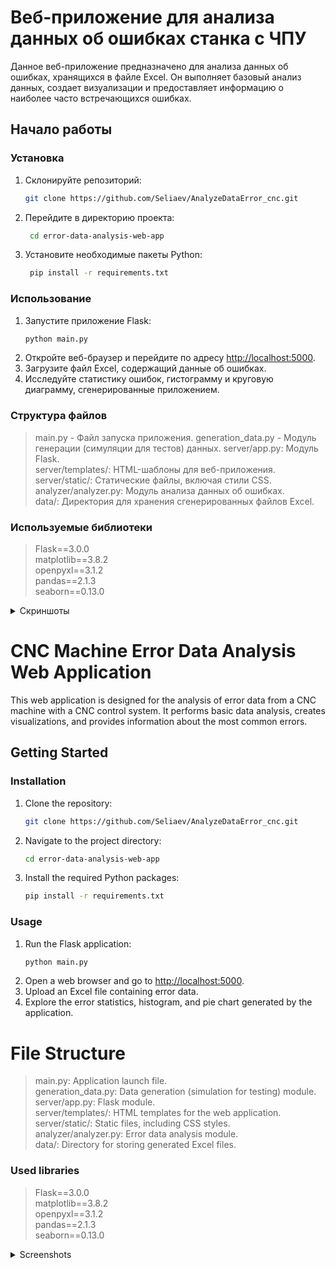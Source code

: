 # Веб-приложение для анализа данных об ошибках станка с ЧПУ

Данное веб-приложение предназначено для анализа данных об ошибках, хранящихся в файле Excel. Он выполняет базовый анализ данных, создает визуализации и предоставляет информацию о наиболее часто встречающихся ошибках.

## Начало работы
### Установка

1. Склонируйте репозиторий:

   ```bash
   git clone https://github.com/Seliaev/AnalyzeDataError_cnc.git
   ```
   
2. Перейдите в директорию проекта:
   ```bash
    cd error-data-analysis-web-app
   ```

2. Установите необходимые пакеты Python:
   ```bash
    pip install -r requirements.txt
   ```
### Использование
1. Запустите приложение Flask:
   ```bash
   python main.py
   ```
2. Откройте веб-браузер и перейдите по адресу [http://localhost:5000](http://localhost:5000).
3. Загрузите файл Excel, содержащий данные об ошибках.
4. Исследуйте статистику ошибок, гистограмму и круговую диаграмму, сгенерированные приложением.
   
### Структура файлов
>main.py - Файл запуска приложения.
>generation_data.py - Модуль генерации (симуляции для тестов) данных.
>server/app.py: Модуль Flask.  
>server/templates/: HTML-шаблоны для веб-приложения.  
>server/static/: Статические файлы, включая стили CSS.  
>analyzer/analyzer.py: Модуль анализа данных об ошибках.  
>data/: Директория для хранения сгенерированных файлов Excel.

### Используемые библиотеки
>﻿Flask==3.0.0  
>matplotlib==3.8.2  
>openpyxl==3.1.2  
>pandas==2.1.3  
>seaborn==0.13.0


<details>
  <summary>Скриншоты</summary>
![Alt text](/example/img.jpg?raw=true)
  
</details>




# CNC Machine Error Data Analysis Web Application

This web application is designed for the analysis of error data from a CNC machine with a CNC control system. It performs basic data analysis, creates visualizations, and provides information about the most common errors.

## Getting Started

### Installation

1. Clone the repository:

   ```bash
   git clone https://github.com/Seliaev/AnalyzeDataError_cnc.git
   ```
2. Navigate to the project directory:
    ```bash
    cd error-data-analysis-web-app
    ```

3. Install the required Python packages:
    ```bash
    pip install -r requirements.txt
    ```
   
### Usage
1. Run the Flask application:
    ```bash
    python main.py
    ```
2. Open a web browser and go to [http://localhost:5000](http://localhost:5000).
3. Upload an Excel file containing error data.
4. Explore the error statistics, histogram, and pie chart generated by the application.

# File Structure
>main.py: Application launch file.  
>generation_data.py: Data generation (simulation for testing) module.  
>server/app.py: Flask module.  
>server/templates/: HTML templates for the web application.  
>server/static/: Static files, including CSS styles.   
>analyzer/analyzer.py: Error data analysis module.  
>data/: Directory for storing generated Excel files.

### Used libraries
>﻿Flask==3.0.0  
>matplotlib==3.8.2  
>openpyxl==3.1.2  
>pandas==2.1.3  
>seaborn==0.13.0  



<details>
  <summary>Screenshots</summary>
![Alt text](/example/img.jpg?raw=true)
  
</details>
